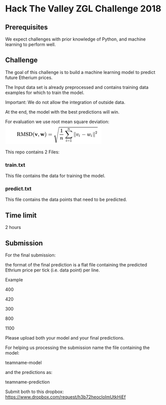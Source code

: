 # Hack The Valley ZGL Challenge 2018
## Prerequisites

We expect challenges with prior knowledge of Python, and machine learning to perform well.
## Challenge

The goal of this challenge is to build a machine learning model to predict future Etherium prices.

The Input data set is already preprocessed and contains training data examples for which to train the model.

Important: We do not allow the integration of outside data.

At the end, the model with the best predictions will win.

For evaluation we use root mean square deviation:
![alt text](rmsd.png)


This repo contains 2 Files:
### train.txt

This file contains the data for training the model.
### predict.txt

This file contains the data points that need to be predicted.
## Time limit

2 hours
## Submission
For the final submission:

the format of the final prediction is a flat file containing the predicted Ethrium price per tick (i.e. data point) per line.

Example

400

420

300

800

1100

Please upload both your model and your final predictions.

For helping us processing the submission name the file containing the model:

teamname-model

and the predictions as:

teamname-prediction

Submit both to this dropbox: https://www.dropbox.com/request/h3b72heocloImUtkHiEf
